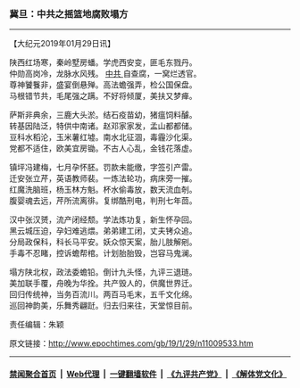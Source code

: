 ### 冀旦：中共之摇篮地腐败塌方
------------------------

<p>
 【大纪元2019年01月29日讯】
</p>
<p>
 陕西红场寒，秦岭墅房蟠。学虎西安变，匪毛东戮丹。
 <br/>
 仲勋高岗冷，龙脉水风残。
 <a href="http://www.epochtimes.com/gb/tag/%E4%B8%AD%E5%85%B1.html">
  中共
 </a>
 自查腐，一窝烂透官。
 <br/>
 尊神饕餮非，盛宴倒悬殚。高法蟾强弄，检公国保盘。
 <br/>
 马根错节共，毛尾强之蹒。不好将倾厦，美扶又梦瘅。
</p>
<p>
 萨斯非典余，三鹿大头淤。结石疫苗幼，猪瘟饲料醵。
 <br/>
 转基因陆泛，特供中南诸。赵邓家家发，孟山都都储。
 <br/>
 豆科水稻沦，玉米薯红墟。南水北征涸，毒霾沙化渠。
 <br/>
 党都不适住，欧美宜房锄。不古人心乱，金钱花落虚。
</p>
<p>
 镇坪冯建梅，七月孕怀胚。罚款未能缴，字签引产雷。
 <br/>
 迁安张立芹，英语教师裴。一炼法轮功，病床旁一摧。
 <br/>
 红魔洗脑班，杨玉林方魁。杯水偷毒放，数天流血剞。
 <br/>
 腹婴魂去远，芹所流离徘。复绑酷刑电，判刑七年茴。
</p>
<p>
 汉中张汉赟，流产闭经颓。学法炼功复，新生怀孕回。
 <br/>
 黑云城压迫，孕妇难逃煨。弟弟建工闭，丈夫铐众追。
 <br/>
 分局政保科，科长马平安。妖众惊天案，胎儿肢解剜。
 <br/>
 手毒不忍睹，控诉蟾帮棺。计划胎胎毁，岂容马鬼澜。
</p>
<p>
 塌方陕北权，政法委蟾铅。倒计九头怪，九评三退琏。
 <br/>
 美加联手覆，舟晚为华拴。共产毁人的，供魔世界迁。
 <br/>
 回归传统神，当务百流川。两百马毛末，五千文化绵。
 <br/>
 巡回神韵美，乐舞秀翩跹。归去归来往，天堂惊目前。
</p>
<p>
 责任编辑：朱颖
</p>

原文链接：http://www.epochtimes.com/gb/19/1/29/n11009533.htm


------------------------
#### [禁闻聚合首页](https://github.com/gfw-breaker/banned-news/blob/master/README.md) &nbsp;|&nbsp; [Web代理](https://github.com/gfw-breaker/open-proxy/blob/master/README.md) &nbsp;|&nbsp; [一键翻墙软件](https://github.com/gfw-breaker/nogfw/blob/master/README.md) &nbsp;|&nbsp; [《九评共产党》](https://github.com/gfw-breaker/9ping.md/blob/master/README.md#九评之一评共产党是什么) &nbsp;|&nbsp; [《解体党文化》](https://github.com/gfw-breaker/jtdwh.md/blob/master/README.md#绪论)